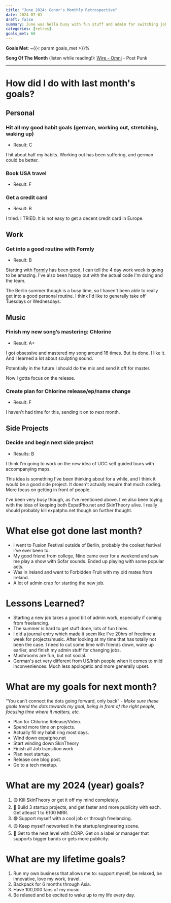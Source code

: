 ```yaml
---
title: "June 2024: Conor's Monthly Retrospective"
date: 2024-07-01
draft: false
summary: June was hella busy with fun stuff and admin for switching jobs.
categories: [retros]
goals_met: 60
---
```


**Goals Met**: ~{{< param goals_met >}}%

**Song Of The Month** (listen while reading!): [Wire - Omni](https://open.spotify.com/track/0FGiC5vLsqueDtRtuzXCWN?si=1bdb82e7efba4825) - Post Punk

---

# How did I do with last month's goals?

## Personal
### Hit all my good habit goals (german, working out, stretching, waking up)
- Result: C

I hit about half my habits. Working out has been suffering, and german could be better.

### Book USA travel
- Result: F

### Get a credit card
- Result: B

I tried. I TRIED. It is not easy to get a decent credit card in Europe.

## Work
### Get into a good routine with Formly
- Result: B

Starting with [Formly](www.formly.ai) has been good, I can tell the 4 day work week is going to be amazing. I've also been happy out with the actual code I'm doing and the team.


The Berlin summer though is a busy time, so I haven't been able to really get into a good personal routine. I think I'd like to generally take off Tuesdays or Wednesdays.
## Music
### Finish my new song’s mastering: Chlorine
- Result: A+

I got obsessive and mastered my song around 16 times. But its done. I like it. And I learned a lot about sculpting sound.

Potentially in the future I should do the mix and send it off for master.

Now I gotta focus on the release.

### Create plan for Chlorine release/ep/name change
- Result: F
  
I haven't had time for this, sending it on to next month.


## Side Projects
### Decide and begin next side project
- Results: B

I think I'm going to work on the new idea of UGC self guided tours with accompanying maps.

This idea is something I've been thinking about for a while, and I think it would be a good side project. It doesn't actually require that much coding. More focus on getting in front of people.

I've been very busy though, as I've mentioned above. I've also been toying with the idea of keeping both ExpatPho.net and SkinTheory alive. I really should probably kill expatpho.net though on further thought.

# What else got done last month?

- I went to Fusion Festival outside of Berlin, probably the coolest festival I've ever been to.
- My good friend from college, Nino came over for a weekend and saw me play a show with Sofar sounds. Ended up playing with some popular acts.
- Was in Ireland and went to Forbidden Fruit with my old mates from Ireland.
- A lot of admin crap for starting the new job.

# Lessons Learned?
- Starting a new job takes a good bit of admin work, especially if coming from freelancing.
- The summer is hard to get stuff done, lots of fun times.
- I did a journal entry which made it seem like I've 20hrs of freetime a week for projects/music. After looking at my time that has totally not been the case. I need to cut some time with friends down, wake up earlier, and finish my admin stuff for changing jobs.
- Mushrooms are fun, but not social.
- German's act very different from US/Irish people when it comes to mild inconveniences. Much less apologetic and more generally upset.

# What are my goals for next month?

“You can’t connect the dots going forward, only back” *- Make sure these goals trend the dots towards my goal, being in front of the right people, focusing time where it matters, etc.*

- Plan for Chlorine Release/Video.
- Spend more time on projects.
- Actually fill my habit ring most days.
- Wind down expatpho.net
- Start winding down SkinTheory
- Finish all Job transition work
- Plan next startup.
- Release one blog post.
- Go to a tech meetup.

# What are my 2024 (year) goals?

1. 🟡 Kill SkinTheory or get it off my mind completely.
2. 🔴 Build 3 startup projects, and get faster and more publicity with each. Get atleast 1 to €100 MRR.
3. 🟢 Support myself with a cool job or through freelancing.
4. 🟡 Keep myself networked in the startup/engineering scene.
5. 🔴 Get to the next level with CORP. Get on a label or manager that supports bigger bands or gets more publicity.

# What are my lifetime goals?

1. Run my own business that allows me to: support myself, be relaxed, be innovative, love my work, travel.
2. Backpack for 6 months through Asia.
3. Have 100,000 fans of my music.
4. Be relaxed and be excited to wake up to my life every day.